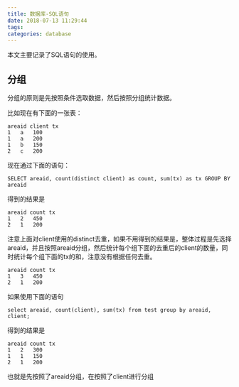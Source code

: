 ```yaml
---
title: 数据库-SQL语句
date: 2018-07-13 11:29:44
tags:
categories: database
---
```


本文主要记录了SQL语句的使用。

<!--more-->

## 分组

分组的原则是先按照条件选取数据，然后按照分组统计数据。

比如现在有下面的一张表：

```
areaid client tx
1   a   100
1   a   200
1   b   150
2   c   200
```

现在通过下面的语句：

```
SELECT areaid, count(distinct client) as count, sum(tx) as tx GROUP BY areaid
```

得到的结果是

```
areaid count tx
1   2   450
2   1   200
```

注意上面对client使用的distinct去重，如果不用得到的结果是，整体过程是先选择areaid，并且按照areaid分组，然后统计每个组下面的去重后的client的数量，同时统计每个组下面的tx的和，注意没有根据任何去重。

```
areaid count tx
1   3   450
2   1   200
```

如果使用下面的语句

```
select areaid, count(client), sum(tx) from test group by areaid, client;
```

得到的结果是

```
areaid count tx
1   2   300
1   1   150
2   1   200
```

也就是先按照了areaid分组，在按照了client进行分组


